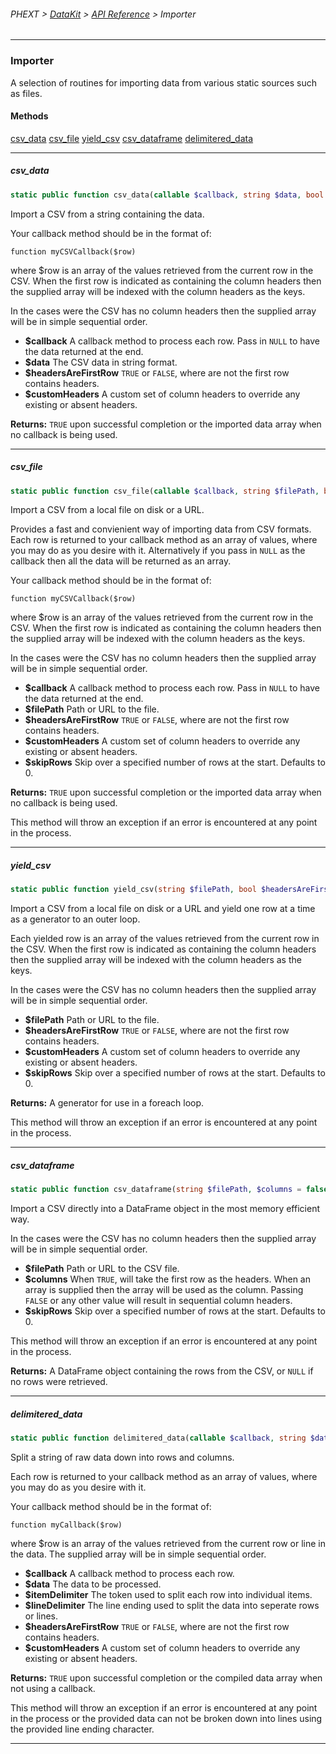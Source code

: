 ###### PHEXT > [DataKit](../README.md) > [API Reference](index.md) > Importer
------
### Importer
A selection of routines for importing data from various static sources such as files.
#### Methods
[csv_data](#csv_data)
[csv_file](#csv_file)
[yield_csv](#yield_csv)
[csv_dataframe](#csv_dataframe)
[delimitered_data](#delimitered_data)

------
##### csv_data
```php
static public function csv_data(callable $callback, string $data, bool $headersAreFirstRow = false, array $customHeaders = null) 
```
Import a CSV from a string containing the data.

Your callback method should be in the format of:

`function myCSVCallback($row)`

where $row is an array of the values retrieved from the current row in the CSV. When the first row is indicated as containing the column headers then the supplied array will be indexed with the column headers as the keys.

In the cases were the CSV has no column headers then the supplied array will be in simple sequential order.

- **$callback** A callback method to process each row. Pass in `NULL` to have the data returned at the end.
- **$data** The CSV data in string format.
- **$headersAreFirstRow** `TRUE` or `FALSE`, where are not the first row contains headers.
- **$customHeaders** A custom set of column headers to override any existing or absent headers.

**Returns:**  `TRUE` upon successful completion or the imported data array when no callback is being used.


------
##### csv_file
```php
static public function csv_file(callable $callback, string $filePath, bool $headersAreFirstRow = false, array $customHeaders = null, int $skipRows = 0) 
```
Import a CSV from a local file on disk or a URL.

Provides a fast and convienient way of importing data from CSV formats. Each row is returned to your callback method as an array of values, where you may do as you desire with it. Alternatively if you pass in `NULL` as the callback then all the data will be returned as an array.

Your callback method should be in the format of:

`function myCSVCallback($row)`

where $row is an array of the values retrieved from the current row in the CSV. When the first row is indicated as containing the column headers then the supplied array will be indexed with the column headers as the keys.

In the cases were the CSV has no column headers then the supplied array will be in simple sequential order.

- **$callback** A callback method to process each row. Pass in `NULL` to have the data returned at the end.
- **$filePath** Path or URL to the file.
- **$headersAreFirstRow** `TRUE` or `FALSE`, where are not the first row contains headers.
- **$customHeaders** A custom set of column headers to override any existing or absent headers.
- **$skipRows** Skip over a specified number of rows at the start. Defaults to 0.

**Returns:**  `TRUE` upon successful completion or the imported data array when no callback is being used.

This method will throw an exception if an error is encountered at any point in the process.


------
##### yield_csv
```php
static public function yield_csv(string $filePath, bool $headersAreFirstRow = false, array $customHeaders = null, int $skipRows = 0) 
```
Import a CSV from a local file on disk or a URL and yield one row at a time as a generator to an outer loop.

Each yielded row is an array of the values retrieved from the current row in the CSV. When the first row is indicated as containing the column headers then the supplied array will be indexed with the column headers as the keys.

In the cases were the CSV has no column headers then the supplied array will be in simple sequential order.

- **$filePath** Path or URL to the file.
- **$headersAreFirstRow** `TRUE` or `FALSE`, where are not the first row contains headers.
- **$customHeaders** A custom set of column headers to override any existing or absent headers.
- **$skipRows** Skip over a specified number of rows at the start. Defaults to 0.

**Returns:**  A generator for use in a foreach loop.

This method will throw an exception if an error is encountered at any point in the process.


------
##### csv_dataframe
```php
static public function csv_dataframe(string $filePath, $columns = false, int $skipRows = 0) 
```
Import a CSV directly into a DataFrame object in the most memory efficient way.

In the cases were the CSV has no column headers then the supplied array will be in simple sequential order.

- **$filePath** Path or URL to the CSV file.
- **$columns** When `TRUE`, will take the first row as the headers. When an array is supplied then the array will be used as the column. Passing `FALSE` or any other value will result in sequential column headers.
- **$skipRows** Skip over a specified number of rows at the start. Defaults to 0.

This method will throw an exception if an error is encountered at any point in the process.

**Returns:**  A DataFrame object containing the rows from the CSV, or `NULL` if no rows were retrieved.


------
##### delimitered_data
```php
static public function delimitered_data(callable $callback, string $data, string $itemDelimiter, string $lineDelimiter = '\n', bool $headersAreFirstRow = false, $customHeaders = null) 
```
Split a string of raw data down into rows and columns.

Each row is returned to your callback method as an array of values, where you may do as you desire with it.

Your callback method should be in the format of:

`function myCallback($row)`

where $row is an array of the values retrieved from the current row or line in the data. The supplied array will be in simple sequential order.

- **$callback** A callback method to process each row.
- **$data** The data to be processed.
- **$itemDelimiter** The token used to split each row into individual items.
- **$lineDelimiter** The line ending used to split the data into seperate rows or lines.
- **$headersAreFirstRow** `TRUE` or `FALSE`, where are not the first row contains headers.
- **$customHeaders** A custom set of column headers to override any existing or absent headers.

**Returns:**  `TRUE` upon successful completion or the compiled data array when not using a callback.

This method will throw an exception if an error is encountered at any point in the process or the provided data can not be broken down into lines using the provided line ending character.


------
